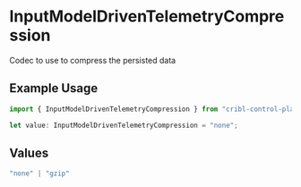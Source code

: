 # InputModelDrivenTelemetryCompression

Codec to use to compress the persisted data

## Example Usage

```typescript
import { InputModelDrivenTelemetryCompression } from "cribl-control-plane/models";

let value: InputModelDrivenTelemetryCompression = "none";
```

## Values

```typescript
"none" | "gzip"
```